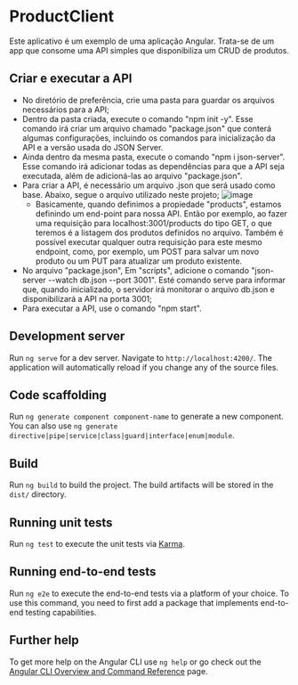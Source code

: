 # ProductClient

Este aplicativo é um exemplo de uma aplicação Angular. Trata-se de um app que consome uma API simples que disponibiliza um CRUD de produtos.

## Criar e executar a API

- No diretório de preferência, crie uma pasta para guardar os arquivos necessários para a API;
- Dentro da pasta criada, execute o comando "npm init -y". Esse comando irá criar um arquivo chamado "package.json" que conterá algumas configurações, incluindo os comandos para inicialização da API e a versão usada do JSON Server.
- Ainda dentro da mesma pasta, execute o comando "npm i json-server". Esse comando irá adicionar todas as dependências para que a API seja executada, além de adicioná-las ao arquivo "package.json".
- Para criar a API, é necessário um arquivo .json que será usado como base. Abaixo, segue o arquivo utilizado neste projeto;
![image](https://user-images.githubusercontent.com/62080317/232638407-a7869752-8651-4be0-8820-22031873f2dd.png)
  - Basicamente, quando definimos a propiedade "products", estamos definindo um end-point para nossa API. Então por exemplo, ao fazer uma requisição para localhost:3001/products do tipo GET, o que teremos é a listagem dos produtos definidos no arquivo. Também é possível executar qualquer outra requisição para este mesmo endpoint, como, por exemplo, um POST para salvar um novo produto ou um PUT para atualizar um produto existente.
- No arquivo "package.json", Em "scripts", adicione o comando "json-server --watch db.json --port 3001". Esté comando serve para informar que, quando inicializado, o servidor irá monitorar o arquivo db.json e disponibilizará a API na porta 3001;
- Para executar a API, use o comando "npm start".
## Development server

Run `ng serve` for a dev server. Navigate to `http://localhost:4200/`. The application will automatically reload if you change any of the source files.

## Code scaffolding

Run `ng generate component component-name` to generate a new component. You can also use `ng generate directive|pipe|service|class|guard|interface|enum|module`.

## Build

Run `ng build` to build the project. The build artifacts will be stored in the `dist/` directory.

## Running unit tests

Run `ng test` to execute the unit tests via [Karma](https://karma-runner.github.io).

## Running end-to-end tests

Run `ng e2e` to execute the end-to-end tests via a platform of your choice. To use this command, you need to first add a package that implements end-to-end testing capabilities.

## Further help

To get more help on the Angular CLI use `ng help` or go check out the [Angular CLI Overview and Command Reference](https://angular.io/cli) page.
